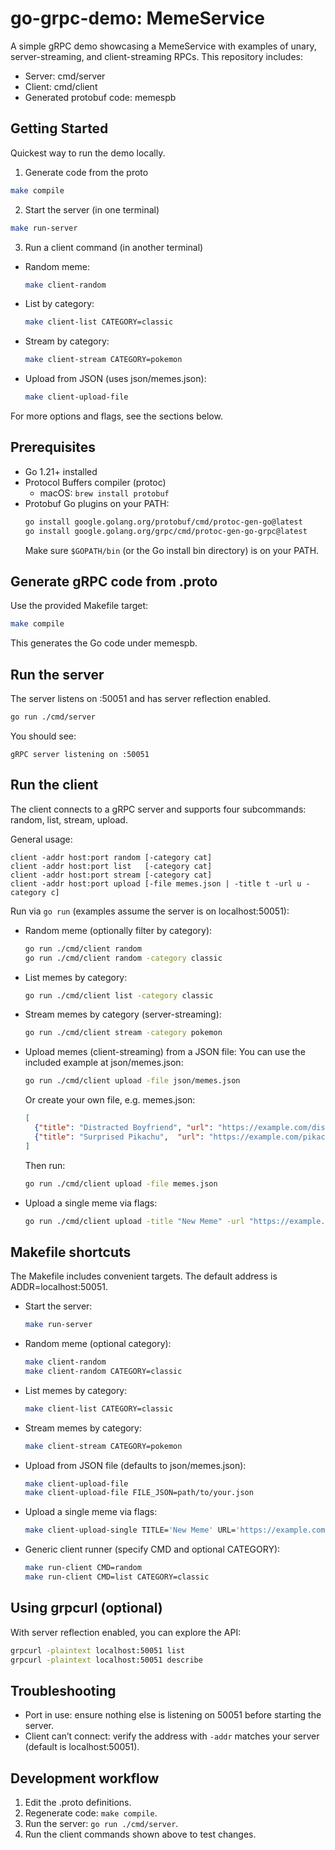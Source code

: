 # go-grpc-demo: MemeService

A simple gRPC demo showcasing a MemeService with examples of unary, server-streaming, and client-streaming RPCs. This repository includes:
- Server: cmd/server
- Client: cmd/client
- Generated protobuf code: memespb

## Getting Started
Quickest way to run the demo locally.

1) Generate code from the proto
```sh
make compile
```

2) Start the server (in one terminal)
```sh
make run-server
```

3) Run a client command (in another terminal)
- Random meme:
  ```sh
  make client-random
  ```
- List by category:
  ```sh
  make client-list CATEGORY=classic
  ```
- Stream by category:
  ```sh
  make client-stream CATEGORY=pokemon
  ```
- Upload from JSON (uses json/memes.json):
  ```sh
  make client-upload-file
  ```

For more options and flags, see the sections below.

## Prerequisites
- Go 1.21+ installed
- Protocol Buffers compiler (protoc)
  - macOS: `brew install protobuf`
- Protobuf Go plugins on your PATH:
  ```sh
  go install google.golang.org/protobuf/cmd/protoc-gen-go@latest
  go install google.golang.org/grpc/cmd/protoc-gen-go-grpc@latest
  ```
  Make sure `$GOPATH/bin` (or the Go install bin directory) is on your PATH.

## Generate gRPC code from .proto
Use the provided Makefile target:
```sh
make compile
```
This generates the Go code under memespb.

## Run the server
The server listens on :50051 and has server reflection enabled.
```sh
go run ./cmd/server
```
You should see:
```
gRPC server listening on :50051
```

## Run the client
The client connects to a gRPC server and supports four subcommands: random, list, stream, upload.

General usage:
```
client -addr host:port random [-category cat]
client -addr host:port list   [-category cat]
client -addr host:port stream [-category cat]
client -addr host:port upload [-file memes.json | -title t -url u -category c]
```

Run via `go run` (examples assume the server is on localhost:50051):

- Random meme (optionally filter by category):
  ```sh
  go run ./cmd/client random
  go run ./cmd/client random -category classic
  ```

- List memes by category:
  ```sh
  go run ./cmd/client list -category classic
  ```

- Stream memes by category (server-streaming):
  ```sh
  go run ./cmd/client stream -category pokemon
  ```

- Upload memes (client-streaming) from a JSON file:
  You can use the included example at json/memes.json:
  ```sh
  go run ./cmd/client upload -file json/memes.json
  ```
  Or create your own file, e.g. memes.json:
  ```json
  [
    {"title": "Distracted Boyfriend", "url": "https://example.com/distracted.jpg", "category": "classic"},
    {"title": "Surprised Pikachu",  "url": "https://example.com/pikachu.jpg",    "category": "pokemon"}
  ]
  ```
  Then run:
  ```sh
  go run ./cmd/client upload -file memes.json
  ```

- Upload a single meme via flags:
  ```sh
  go run ./cmd/client upload -title "New Meme" -url "https://example.com/new.jpg" -category misc
  ```

## Makefile shortcuts
The Makefile includes convenient targets. The default address is ADDR=localhost:50051.

- Start the server:
  ```sh
  make run-server
  ```

- Random meme (optional category):
  ```sh
  make client-random
  make client-random CATEGORY=classic
  ```

- List memes by category:
  ```sh
  make client-list CATEGORY=classic
  ```

- Stream memes by category:
  ```sh
  make client-stream CATEGORY=pokemon
  ```

- Upload from JSON file (defaults to json/memes.json):
  ```sh
  make client-upload-file
  make client-upload-file FILE_JSON=path/to/your.json
  ```

- Upload a single meme via flags:
  ```sh
  make client-upload-single TITLE='New Meme' URL='https://example.com/new.jpg' CATEGORY=misc
  ```

- Generic client runner (specify CMD and optional CATEGORY):
  ```sh
  make run-client CMD=random
  make run-client CMD=list CATEGORY=classic
  ```

## Using grpcurl (optional)
With server reflection enabled, you can explore the API:
```sh
grpcurl -plaintext localhost:50051 list
grpcurl -plaintext localhost:50051 describe
```

## Troubleshooting
- Port in use: ensure nothing else is listening on 50051 before starting the server.
- Client can’t connect: verify the address with `-addr` matches your server (default is localhost:50051).

## Development workflow
1. Edit the .proto definitions.
2. Regenerate code: `make compile`.
3. Run the server: `go run ./cmd/server`.
4. Run the client commands shown above to test changes.
